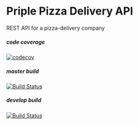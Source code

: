 # Priple Pizza Delivery API
REST API for a pizza-delivery company
##### code coverage
[![codecov](https://codecov.io/gh/codingonHP/Priple_Pizza_Delivery_API_HA2/branch/master/graph/badge.svg)](https://codecov.io/gh/codingonHP/Priple_Pizza_Delivery_API_HA2)

##### master build
[![Build Status](https://travis-ci.org/codingonHP/Priple_Pizza_Delivery_API_HA2.svg?branch=master)](https://travis-ci.org/codingonHP/Priple_Pizza_Delivery_API_HA2)

##### develop build
[![Build Status](https://travis-ci.org/codingonHP/Priple_Pizza_Delivery_API_HA2.svg?branch=develop)](https://travis-ci.org/codingonHP/Priple_Pizza_Delivery_API_HA2)
